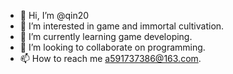 - 👋 Hi, I’m @qin20
- 👀 I’m interested in game and immortal cultivation.
- 🌱 I’m currently learning game developing.
- 💞️ I’m looking to collaborate on programming.
- 📫 How to reach me a591737386@163.com.

<!---
qin20/qin20 is a ✨ special ✨ repository because its `README.md` (this file) appears on your GitHub profile.
You can click the Preview link to take a look at your changes.
--->
